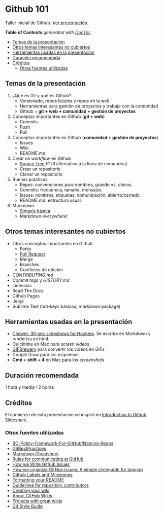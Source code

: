 Github 101
===

Taller inicial de Github. [Ver presentación](http://abenassi.github.io/taller-github-101).

<!-- START doctoc generated TOC please keep comment here to allow auto update -->
<!-- DON'T EDIT THIS SECTION, INSTEAD RE-RUN doctoc TO UPDATE -->
**Table of Contents**  *generated with [DocToc](https://github.com/thlorenz/doctoc)*

- [Temas de la presentación](#temas-de-la-presentaci%C3%B3n)
- [Otros temas interesantes no cubiertos](#otros-temas-interesantes-no-cubiertos)
- [Herramientas usadas en la presentación](#herramientas-usadas-en-la-presentaci%C3%B3n)
- [Duración recomendada](#duraci%C3%B3n-recomendada)
- [Créditos](#cr%C3%A9ditos)
  - [Otras fuentes utilizadas](#otras-fuentes-utilizadas)

<!-- END doctoc generated TOC please keep comment here to allow auto update -->

## Temas de la presentación

1. ¿Qué es Git y qué es Github?
    * Versionado, repos locales y repos en la web
    * Herramientas para gestión de proyectos y trabajo con la comunidad
    * Github = **git + web + comunidad + gestión de proyectos**
2. Conceptos importantes en Github (**git + web**)
    * Commits
    * Push
    * Pull
3. Conceptos importantes en Github (**comunidad + gestión de proyectos**)
    * Issues
    * Wiki
    * README.md
4. Crear un *workflow* en Github
    * [Source Tree](https://www.sourcetreeapp.com/) (GUI alternativa a la línea de comandos)
    * Crear un repositorio
    * Clonar un repositorio
5. Buenas prácticas
    * Repos: convenciones para nombres, grande vs. chicos.
    * Commits: frecuencia, tamaño, mensajes.
    * Issues: nombres, etiquetas, comunicación, abierto/cerrado.
    * README.md: estructura usual.
6. Markdown
    * [Sintaxis básica](https://github.com/adam-p/markdown-here/wiki/Markdown-Cheatsheet)
    * Markdown *everywhere*!

## Otros temas interesantes no cubiertos

* Otros conceptos importantes en Github
    - Forks
    - [Pull Request](https://www.thinkful.com/learn/github-pull-request-tutorial/)
    - Merge
    - Branches
    - Conflictos de edición
* *CONTRIBUTING.md*
* *Commit tags* y *HISTORY.md*
* Licencias
* Read The Docs
* Github Pages
* Jekyll
* Sublime Text (hot-keys básicos, markdown package)

## Herramientas usadas en la presentación

* [Cleaver: 30-sec slideshows for Hackers](https://github.com/jdan/cleaver). Se escribe en Markdown y renderiza en html.
* Quicktime en Mac para *screen videos*
* [GIFBrewery](http://gifbrewery.com/) para convertir los videos en GIFs
* Google Draw para los esquemas
* **Cmd + shift + 4** en Mac para los *screenshots*

## Duración recomendada

1 hora y media / 2 horas

## Créditos

El comienzo de esta presentación se inspiró en [Introduction to Github Slideshare](http://es.slideshare.net/insomniac.at.work/introduction-to-github-slideshare).

### Otras fuentes utilizadas

* [BC-Policy-Framework-For-GitHub/Naming-Repos](https://github.com/bcgov/BC-Policy-Framework-For-GitHub/blob/master/BC-Gov-Org-HowTo/Naming-Repos.md)
* [GitBestPractices](https://sethrobertson.github.io/GitBestPractices/#divide)
* [Markdown Cheatsheet](https://github.com/adam-p/markdown-here/wiki/Markdown-Cheatsheet)
* [Rules for communicating at GitHub](http://ben.balter.com/2014/11/06/rules-of-communicating-at-github/)
* [How we Write Github Issues](https://wiredcraft.com/blog/how-we-write-our-github-issues/)
* [How we organize GitHub issues: A simple styleguide for tagging](https://robinpowered.com/blog/best-practice-system-for-organizing-and-tagging-github-issues/)
* [Github Labels and Milestones](https://docs.saltstack.com/en/latest/topics/development/labels.html)
* [Formatting your README](https://guides.github.com/features/wikis/)
* [Guidelines for repository contributors](https://help.github.com/articles/setting-guidelines-for-repository-contributors/)
* [Creating your wiki](https://guides.github.com/features/wikis/)
* [About GitHub Wikis](https://help.github.com/articles/about-github-wikis/)
* [Projects with great wikis](https://github.com/showcases/projects-with-great-wikis)
* [Git Style Guide](https://github.com/agis-/git-style-guide)


